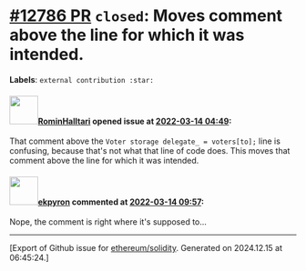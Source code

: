 # [\#12786 PR](https://github.com/ethereum/solidity/pull/12786) `closed`: Moves comment above the line for which it was intended.
**Labels**: `external contribution :star:`


#### <img src="https://avatars.githubusercontent.com/u/16745534?u=8589f20fc983f4cf9a2556dd2fde4c67d28c1a28&v=4" width="50">[RominHalltari](https://github.com/RominHalltari) opened issue at [2022-03-14 04:49](https://github.com/ethereum/solidity/pull/12786):

That comment above the `Voter storage delegate_ = voters[to];` line is confusing, because that's not what that line of code does. This moves that comment above the line for which it was intended.

#### <img src="https://avatars.githubusercontent.com/u/1347491?v=4" width="50">[ekpyron](https://github.com/ekpyron) commented at [2022-03-14 09:57](https://github.com/ethereum/solidity/pull/12786#issuecomment-1066586324):

Nope, the comment is right where it's supposed to...


-------------------------------------------------------------------------------



[Export of Github issue for [ethereum/solidity](https://github.com/ethereum/solidity). Generated on 2024.12.15 at 06:45:24.]
